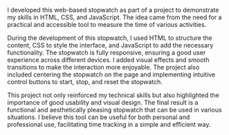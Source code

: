 <p>I developed this web-based stopwatch as part of a project to demonstrate my skills in HTML, CSS, and JavaScript. The idea came from the need for a practical and accessible tool to measure the time of various activities.</p>
<p>During the development of this stopwatch, I used HTML to structure the content, CSS to style the interface, and JavaScript to add the necessary functionality. The stopwatch is fully responsive, ensuring a good user experience across different devices. I added visual effects and smooth transitions to make the interaction more enjoyable. The project also included centering the stopwatch on the page and implementing intuitive control buttons to start, stop, and reset the stopwatch.</p>
<p>This project not only reinforced my technical skills but also highlighted the importance of good usability and visual design. The final result is a functional and aesthetically pleasing stopwatch that can be used in various situations. I believe this tool can be useful for both personal and professional use, facilitating time tracking in a simple and efficient way.</p>

